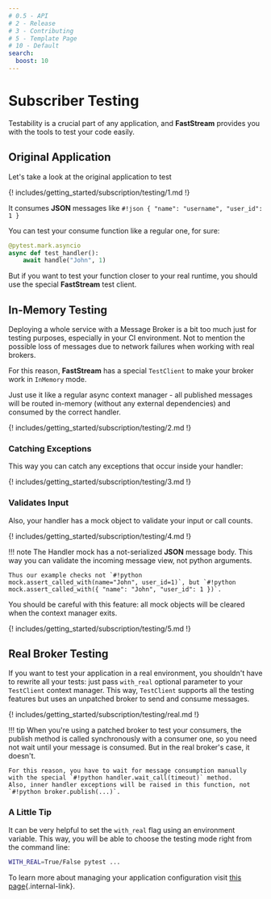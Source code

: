```yaml
---
# 0.5 - API
# 2 - Release
# 3 - Contributing
# 5 - Template Page
# 10 - Default
search:
  boost: 10
---
```


# Subscriber Testing

Testability is a crucial part of any application, and **FastStream** provides you with the tools to test your code easily.

## Original Application

Let's take a look at the original application to test

{! includes/getting_started/subscription/testing/1.md !}

It consumes **JSON** messages like `#!json { "name": "username", "user_id": 1 }`

You can test your consume function like a regular one, for sure:

```python
@pytest.mark.asyncio
async def test_handler():
    await handle("John", 1)
```

But if you want to test your function closer to your real runtime, you should use the special **FastStream** test client.

## In-Memory Testing

Deploying a whole service with a Message Broker is a bit too much just for testing purposes, especially in your CI environment. Not to mention the possible loss of messages due to network failures when working with real brokers.

For this reason, **FastStream** has a special `TestClient` to make your broker work in `InMemory` mode.

Just use it like a regular async context manager - all published messages will be routed in-memory (without any external dependencies) and consumed by the correct handler.

{! includes/getting_started/subscription/testing/2.md !}

### Catching Exceptions

This way you can catch any exceptions that occur inside your handler:

{! includes/getting_started/subscription/testing/3.md !}

### Validates Input

Also, your handler has a mock object to validate your input or call counts.

{! includes/getting_started/subscription/testing/4.md !}

!!! note
    The Handler mock has a not-serialized **JSON** message body. This way you can validate the incoming message view, not python arguments.

    Thus our example checks not `#!python mock.assert_called_with(name="John", user_id=1)`, but `#!python mock.assert_called_with({ "name": "John", "user_id": 1 })`.

You should be careful with this feature: all mock objects will be cleared when the context manager exits.

{! includes/getting_started/subscription/testing/5.md !}

## Real Broker Testing

If you want to test your application in a real environment, you shouldn't have to rewrite all your tests: just pass `with_real` optional parameter to your `TestClient` context manager. This way, `TestClient` supports all the testing features but uses an unpatched broker to send and consume messages.

{! includes/getting_started/subscription/testing/real.md !}

!!! tip
    When you're using a patched broker to test your consumers, the publish method is called synchronously with a consumer one, so you need not wait until your message is consumed. But in the real broker's case, it doesn't.

    For this reason, you have to wait for message consumption manually with the special `#!python handler.wait_call(timeout)` method.
    Also, inner handler exceptions will be raised in this function, not `#!python broker.publish(...)`.

### A Little Tip

It can be very helpful to set the `with_real` flag using an environment variable. This way, you will be able to choose the testing mode right from the command line:

```bash
WITH_REAL=True/False pytest ...
```

To learn more about managing your application configuration visit [this page](../config/index.md){.internal-link}.
